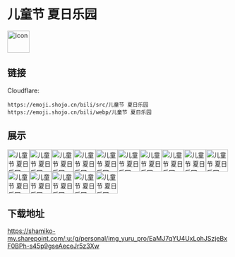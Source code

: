 # 儿童节 夏日乐园
<img src="https://emoji.shojo.cn/bili/src/儿童节 夏日乐园/icon.png" width="50" height="50" alt="icon">

## 链接
Cloudflare:
```
https://emoji.shojo.cn/bili/src/儿童节 夏日乐园
https://emoji.shojo.cn/bili/webp/儿童节 夏日乐园
```
## 展示
<img src="https://emoji.shojo.cn/bili/src/儿童节 夏日乐园/儿童节 夏日乐园-發.png" width="50" height="50" alt="儿童节 夏日乐园-發"><img src="https://emoji.shojo.cn/bili/src/儿童节 夏日乐园/儿童节 夏日乐园-財.png" width="50" height="50" alt="儿童节 夏日乐园-財"><img src="https://emoji.shojo.cn/bili/src/儿童节 夏日乐园/儿童节 夏日乐园-胡.png" width="50" height="50" alt="儿童节 夏日乐园-胡"><img src="https://emoji.shojo.cn/bili/src/儿童节 夏日乐园/儿童节 夏日乐园-吃.png" width="50" height="50" alt="儿童节 夏日乐园-吃"><img src="https://emoji.shojo.cn/bili/src/儿童节 夏日乐园/儿童节 夏日乐园-听.png" width="50" height="50" alt="儿童节 夏日乐园-听"><img src="https://emoji.shojo.cn/bili/src/儿童节 夏日乐园/儿童节 夏日乐园-東.png" width="50" height="50" alt="儿童节 夏日乐园-東"><img src="https://emoji.shojo.cn/bili/src/儿童节 夏日乐园/儿童节 夏日乐园-西.png" width="50" height="50" alt="儿童节 夏日乐园-西"><img src="https://emoji.shojo.cn/bili/src/儿童节 夏日乐园/儿童节 夏日乐园-南.png" width="50" height="50" alt="儿童节 夏日乐园-南"><img src="https://emoji.shojo.cn/bili/src/儿童节 夏日乐园/儿童节 夏日乐园-北.png" width="50" height="50" alt="儿童节 夏日乐园-北"><img src="https://emoji.shojo.cn/bili/src/儿童节 夏日乐园/儿童节 夏日乐园-中.png" width="50" height="50" alt="儿童节 夏日乐园-中"><img src="https://emoji.shojo.cn/bili/src/儿童节 夏日乐园/儿童节 夏日乐园-萬.png" width="50" height="50" alt="儿童节 夏日乐园-萬"><img src="https://emoji.shojo.cn/bili/src/儿童节 夏日乐园/儿童节 夏日乐园-杠.png" width="50" height="50" alt="儿童节 夏日乐园-杠"><img src="https://emoji.shojo.cn/bili/src/儿童节 夏日乐园/儿童节 夏日乐园-碰.png" width="50" height="50" alt="儿童节 夏日乐园-碰"><img src="https://emoji.shojo.cn/bili/src/儿童节 夏日乐园/儿童节 夏日乐园-白板.png" width="50" height="50" alt="儿童节 夏日乐园-白板"><img src="https://emoji.shojo.cn/bili/src/儿童节 夏日乐园/儿童节 夏日乐园-投.png" width="50" height="50" alt="儿童节 夏日乐园-投">

## 下载地址

https://shamiko-my.sharepoint.com/:u:/g/personal/img_yuru_pro/EaMJ7qYU4UxLohJSzjeBxF0BPh-s45p9gseAeceJr5z3Xw